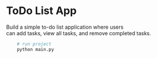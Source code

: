 # ToDo List App
Build a simple to-do list application where users<br>
can add tasks, view all tasks, and remove completed tasks.

```bash
    # run project
    python main.py
```

